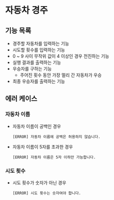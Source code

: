 # 자동차 경주

## 기능 목록

- 경주할 자동차를 입력하는 기능
- 시도할 횟수를 입력하는 기능
- 0 ~ 9 사이 무작위 값이 4 이상인 경우 전진하는 기능
- 실행 결과를 출력하는 기능
- 우승자를 구하는 기능
  - 주어진 횟수 동안 가장 멀리 간 자동차가 우승
- 최종 우승자를 출력하는 기능

## 에러 케이스

### 자동차 이름

- 자동차 이름이 공백인 경우

  ```
  [ERROR] 자동차 이름에 공백은 허용하지 않습니다.
  ```

- 자동차 이름이 5자를 초과한 경우

  ```
  [ERROR] 자동차 이름은 5자 이하만 가능합니다.
  ```

### 시도 횟수

- 시도 횟수가 숫자가 아닌 경우

  ```
  [ERROR] 시도 횟수는 숫자여야 합니다.
  ```
